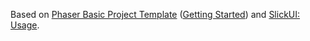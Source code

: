 Based on [Phaser Basic Project Template](https://github.com/photonstorm/phaser/tree/master/resources/Project%20Templates/Basic) ([Getting Started](http://phaser.io/tutorials/getting-started)) and [SlickUI: Usage](https://github.com/Flaxis/slick-ui#usage).
